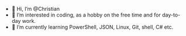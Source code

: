 - 👋 Hi, I’m @Christian
- 👀 I’m interested in coding, as a hobby on the free time and for day-to-day work.
- 🌱 I’m currently learning PowerShell, JSON, Linux, Git, shell, C# etc.

<!---
ChristianMCI/Main is a ✨ special ✨ repository because its `README.md` (this file) appears on your GitHub profile.
You can click the Preview link to take a look at your changes.
--->
